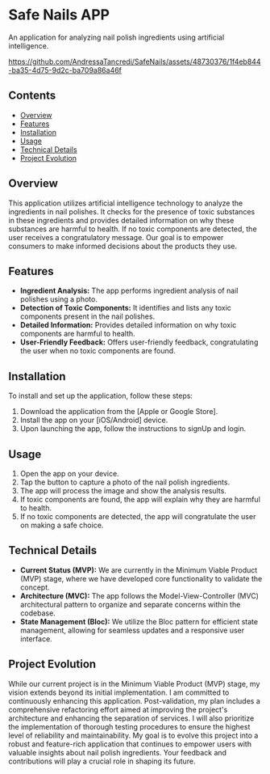 # Safe Nails APP

An application for analyzing nail polish ingredients using artificial intelligence.

https://github.com/AndressaTancredi/SafeNails/assets/48730376/1f4eb844-ba35-4d75-9d2c-ba709a86a46f

## Contents

- [Overview](#overview)
- [Features](#features)
- [Installation](#installation)
- [Usage](#usage)
- [Technical Details](#Technical-Details)
- [Project Evolution](#Project-Evolution)

## Overview

This application utilizes artificial intelligence technology to analyze the ingredients in nail polishes. It checks for the presence of toxic substances in these ingredients and provides detailed information on why these substances are harmful to health. If no toxic components are detected, the user receives a congratulatory message. Our goal is to empower consumers to make informed decisions about the products they use.

## Features

- **Ingredient Analysis:** The app performs ingredient analysis of nail polishes using a photo.
- **Detection of Toxic Components:** It identifies and lists any toxic components present in the nail polishes.
- **Detailed Information:** Provides detailed information on why toxic components are harmful to health.
- **User-Friendly Feedback:** Offers user-friendly feedback, congratulating the user when no toxic components are found.

## Installation

To install and set up the application, follow these steps:

1. Download the application from the [Apple or Google Store].
2. Install the app on your [iOS/Android] device.
3. Upon launching the app, follow the instructions to signUp and login.

## Usage

1. Open the app on your device.
2. Tap the button to capture a photo of the nail polish ingredients.
3. The app will process the image and show the analysis results.
4. If toxic components are found, the app will explain why they are harmful to health.
5. If no toxic components are detected, the app will congratulate the user on making a safe choice.

## Technical Details

- **Current Status (MVP):** We are currently in the Minimum Viable Product (MVP) stage, where we have developed core functionality to validate the concept.
- **Architecture (MVC):** The app follows the Model-View-Controller (MVC) architectural pattern to organize and separate concerns within the codebase.
- **State Management (Bloc):** We utilize the Bloc pattern for efficient state management, allowing for seamless updates and a responsive user interface.

## Project Evolution

While our current project is in the Minimum Viable Product (MVP) stage, my vision extends beyond its initial implementation. I am committed to continuously enhancing this application. Post-validation, my plan includes a comprehensive refactoring effort aimed at improving the project's architecture and enhancing the separation of services. I will also prioritize the implementation of thorough testing procedures to ensure the highest level of reliability and maintainability. My goal is to evolve this project into a robust and feature-rich application that continues to empower users with valuable insights about nail polish ingredients. Your feedback and contributions will play a crucial role in shaping its future.
